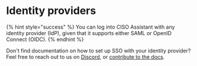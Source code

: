 # Identity providers

{% hint style="success" %}
You can log into CISO Assistant with any identity provider (IdP), given that it supports either SAML or OpenID Connect (OIDC).
{% endhint %}

Don't find documentation on how to set up SSO with your identity provider? Feel free to reach out to us on [Discord](https://discord.gg/qvkaMdQ8da), or [contribute to the docs](https://github.com/intuitem/ciso-assistant-community/tree/docs).
